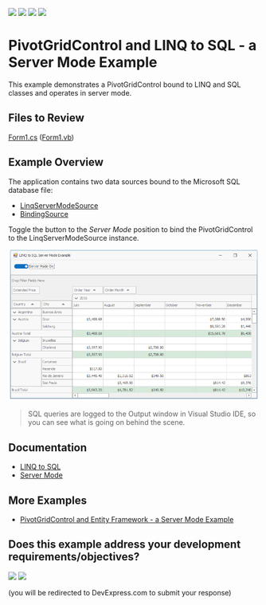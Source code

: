 <!-- default badges list -->
![](https://img.shields.io/endpoint?url=https://codecentral.devexpress.com/api/v1/VersionRange/196423028/24.2.1%2B)
[![](https://img.shields.io/badge/Open_in_DevExpress_Support_Center-FF7200?style=flat-square&logo=DevExpress&logoColor=white)](https://supportcenter.devexpress.com/ticket/details/T828611)
[![](https://img.shields.io/badge/📖_How_to_use_DevExpress_Examples-e9f6fc?style=flat-square)](https://docs.devexpress.com/GeneralInformation/403183)
[![](https://img.shields.io/badge/💬_Leave_Feedback-feecdd?style=flat-square)](#does-this-example-address-your-development-requirementsobjectives)
<!-- default badges end -->
# PivotGridControl and LINQ to SQL - a Server Mode Example

This example demonstrates a PivotGridControl bound to LINQ and SQL classes and operates in server mode.

## Files to Review

[Form1.cs](./CS/LinqToSqlServerModeExample/Form1.cs) ([Form1.vb](./VB/LinqToSqlServerModeExample/Form1.vb))

## Example Overview

The application contains two data sources bound to the Microsoft SQL database file:

* [LinqServerModeSource](https://docs.devexpress.com/CoreLibraries/DevExpress.Data.Linq.LinqServerModeSource)
* [BindingSource](https://docs.microsoft.com/en-us/dotnet/api/system.windows.forms.bindingsource)

Toggle the button to the _Server Mode_ position to bind the PivotGridControl to the LinqServerModeSource instance.

![screenshot](./images/screenshot.png)

> SQL queries are logged to the Output window in Visual Studio IDE, so you can see what is going on behind the scene.

## Documentation
- [LINQ to SQL](https://docs.microsoft.com/dotnet/framework/data/adonet/sql/linq/)
- [Server Mode](https://docs.devexpress.com/WindowsForms/17856/controls-and-libraries/pivot-grid/binding-to-data/database-server-mode)

## More Examples

- [PivotGridControl and Entity Framework - a Server Mode Example](https://github.com/DevExpress-Examples/winforms-pivotgrid-entity-framework-server-mode)
<!-- feedback -->
## Does this example address your development requirements/objectives?

[<img src="https://www.devexpress.com/support/examples/i/yes-button.svg"/>](https://www.devexpress.com/support/examples/survey.xml?utm_source=github&utm_campaign=winforms-pivotgrid-linq-to-sql-server-mode&~~~was_helpful=yes) [<img src="https://www.devexpress.com/support/examples/i/no-button.svg"/>](https://www.devexpress.com/support/examples/survey.xml?utm_source=github&utm_campaign=winforms-pivotgrid-linq-to-sql-server-mode&~~~was_helpful=no)

(you will be redirected to DevExpress.com to submit your response)
<!-- feedback end -->
